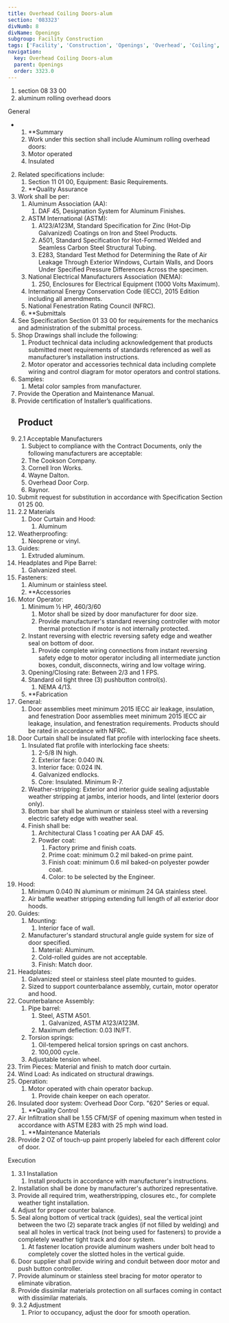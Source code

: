 ```yaml
---
title: Overhead Coiling Doors-alum
section: '083323'
divNumb: 8
divName: Openings
subgroup: Facility Construction
tags: ['Facility', 'Construction', 'Openings', 'Overhead', 'Coiling', 'Doors-alum']
navigation:
  key: Overhead Coiling Doors-alum
  parent: Openings
  order: 3323.0
---
```


   1. section 08 33 00
   1. aluminum rolling overhead doors

General

* 
	1. **Summary
   1. Work under this section shall include Aluminum rolling overhead doors:
	1. Motor operated
	2. Insulated
2. Related specifications include:
	1. Section 11 01 00, Equipment: Basic Requirements.
	2. **Quality Assurance
3. Work shall be per:
	1. Aluminum Association (AA):
		1. DAF 45, Designation System for Aluminum Finishes.
	2. ASTM International (ASTM):
		1. A123/A123M, Standard Specification for Zinc (Hot-Dip Galvanized) Coatings on Iron and Steel Products.
		2. A501, Standard Specification for Hot-Formed Welded and Seamless Carbon Steel Structural Tubing.
		3. E283, Standard Test Method for Determining the Rate of Air Leakage Through Exterior Windows, Curtain Walls, and Doors Under Specified Pressure Differences Across the specimen.
	3. National Electrical Manufacturers Association (NEMA):
		1. 250, Enclosures for Electrical Equipment (1000 Volts Maximum).
	4. International Energy Conservation Code (IECC), 2015 Edition including all amendments.
	5. National Fenestration Rating Council (NFRC).
	6. **Submittals
4. See Specification Section 01 33 00 for requirements for the mechanics and administration of the submittal process.
5. Shop Drawings shall include the following:
	1. Product technical data including acknowledgement that products submitted meet requirements of standards referenced as well as manufacturer’s installation instructions.
	2. Motor operator and accessories technical data including complete wiring and control diagram for motor operators and control stations.
6. Samples:
	1. Metal color samples from manufacturer.
7. Provide the Operation and Maintenance Manual.
8. Provide certification of Installer’s qualifications. 
   ## Product
1. 2.1 Acceptable Manufacturers
   1. Subject to compliance with the Contract Documents, only the following manufacturers are acceptable:
	1. The Cookson Company.
	2. Cornell Iron Works.
	3. Wayne Dalton.
	4. Overhead Door Corp.
	5. Raynor.
2. Submit request for substitution in accordance with Specification Section 01 25 00.
1. 2.2 Materials
   1. Door Curtain and Hood:
      1. Aluminum
2. Weatherproofing:
      1. Neoprene or vinyl.
3. Guides:
      1. Extruded aluminum.
4. Headplates and Pipe Barrel:
      1. Galvanized steel.
5. Fasteners:
      1. Aluminum or stainless steel.
	1. **Accessories
6. Motor Operator:
	1. Minimum ½ HP, 460/3/60
		1. Motor shall be sized by door manufacturer for door size.
		2. Provide manufacturer's standard reversing controller with motor thermal protection if motor is not internally protected.
	2. Instant reversing with electric reversing safety edge and weather seal on bottom of door.
		1. Provide complete wiring connections from instant reversing safety edge to motor operator including all intermediate junction boxes, conduit, disconnects, wiring and low voltage wiring.
	3. Opening/Closing rate: Between 2/3 and 1 FPS.
	4. Standard oil tight three (3) pushbutton control(s).
		1. NEMA 4/13.
	5. **Fabrication
7. General:
	1. Door assemblies meet minimum 2015 IECC air leakage, insulation, and fenestration Door assemblies meet minimum 2015 IECC air leakage, insulation, and fenestration requirements. Products should be rated in accordance with NFRC.
8. Door Curtain shall be insulated flat profile with interlocking face sheets.
	1. Insulated flat profile with interlocking face sheets:
		1. 2-5/8 IN high.
		2. Exterior face: 0.040 IN.
		3. Interior face: 0.024 IN.
		4. Galvanized endlocks.
		5. Core: Insulated. Minimum R-7.
	2. Weather-stripping: Exterior and interior guide sealing adjustable weather stripping at jambs, interior hoods, and lintel (exterior doors only).
	3. Bottom bar shall be aluminum or stainless steel with a reversing electric safety edge with weather seal.
	4. Finish shall be:
		1. Architectural Class 1 coating per AA DAF 45.
		2. Powder coat:
			1. Factory prime and finish coats.
			2. Prime coat: minimum 0.2 mil baked-on prime paint.
			3. Finish coat: minimum 0.6 mil baked-on polyester powder coat. 
			4. Color: to be selected by the Engineer.
9. Hood:
	1. Minimum 0.040 IN aluminum or minimum 24 GA stainless steel.
	2. Air baffle weather stripping extending full length of all exterior door hoods.
10. Guides:
	1. Mounting:
		1. Interior face of wall.
	2. Manufacturer's standard structural angle guide system for size of door specified.
		1. Material: Aluminum.
		2. Cold-rolled guides are not acceptable.
		3. Finish: Match door.
11. Headplates:
	1. Galvanized steel or stainless steel plate mounted to guides.
	2. Sized to support counterbalance assembly, curtain, motor operator and hood.
12. Counterbalance Assembly:
	1. Pipe barrel:
		1. Steel, ASTM A501. 
			1. Galvanized, ASTM A123/A123M.
		2. Maximum deflection: 0.03 IN/FT.
	2. Torsion springs:
		1. Oil-tempered helical torsion springs on cast anchors.
		2. 100,000 cycle.
	3. Adjustable tension wheel.
13. Trim Pieces: Material and finish to match door curtain.
14. Wind Load: As indicated on structural drawings.
15. Operation:
	1. Motor operated with chain operator backup.
		1. Provide chain keeper on each operator.
16. Insulated door system: Overhead Door Corp. "620" Series or equal.
	1. **Quality Control
17. Air Infiltration shall be 1.55 CFM/SF of opening maximum when tested in accordance with ASTM E283 with 25 mph wind load. 
	1. **Maintenance Materials
18. Provide 2 OZ of touch-up paint properly labeled for each different color of door.

Execution
1. 3.1 Installation
   1. Install products in accordance with manufacturer's instructions.
2. Installation shall be done by manufacturer's authorized representative.
3. Provide all required trim, weatherstripping, closures etc., for complete weather tight installation.
4. Adjust for proper counter balance.
5. Seal along bottom of vertical track (guides), seal the vertical joint between the two (2) separate track angles (if not filled by welding) and seal all holes in vertical track (not being used for fasteners) to provide a completely weather tight track and door system.
	1. At fastener location provide aluminum washers under bolt head to completely cover the slotted holes in the vertical guide.
6. Door supplier shall provide wiring and conduit between door motor and push button controller.
7. Provide aluminum or stainless steel bracing for motor operator to eliminate vibration.
8. Provide dissimilar materials protection on all surfaces coming in contact with dissimilar materials.
1. 3.2 Adjustment
   1. Prior to occupancy, adjust the door for smooth operation.

